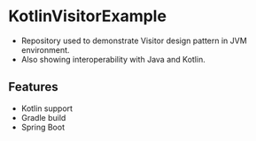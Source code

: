 # KotlinVisitorExample

- Repository used to demonstrate Visitor design pattern in JVM environment. 
- Also showing interoperability with Java and Kotlin.

## Features
- Kotlin support
- Gradle build
- Spring Boot
